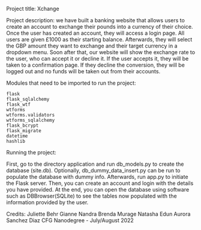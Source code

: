Project title: Xchange

Project description: we have built a banking website that allows users to create an account to exchange their pounds into a currency of their choice. Once the user has created an account, they will access a login page. All users are given £1000 as their starting balance. Afterwards, they will select the GBP amount they want to exchange and their target currency in a dropdown menu. Soon after that, our website will show the exchange rate to the user, who can accept it or decline it. If the user accepts it, they will be taken to a confirmation page. If they decline the conversion, they will be logged out and no funds will be taken out from their accounts.

Modules that need to be imported to run the project:

    flask
    flask_sqlalchemy
    flask_wtf
    wtforms
    wtforms.validators
    wtforms_sqlalchemy
    flask_bcrypt
    flask_migrate
    datetime
    hashlib
    
Running the project:

First, go to the directory application and run db_models.py to create the database (site.db). Optionally, db_dummy_data_insert.py can be run to populate the database with dummy info.
Afterwards, run app.py to initiate the Flask server.
Then, you can create an account and login with the details you have provided.
At the end, you can open the database using software such as DBBrowser(SQLite) to see the tables now populated with the information provided by the user. 

Credits:
Juliette Behr
Gianne Nandra
Brenda Murage
Natasha Edun
Aurora Sanchez Diaz
CFG Nanodegree - July/August 2022
